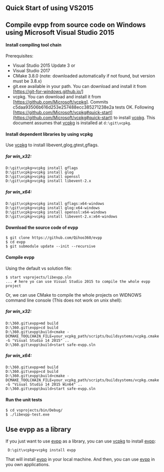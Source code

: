 Quick Start of using VS2015
---
	
## Compile evpp from source code on Windows using Microsoft Visual Studio 2015

#### Install compiling tool chain

Prerequisites:

- Visual Studio 2015 Update 3 or
- Visual Studio 2017
- CMake 3.8.0  (note: downloaded automatically if not found, but version must be 3.8.x)
- git.exe available in your path. You can download and install it from [https://git-for-windows.github.io/]
- vcpkg. You can download and install it from [https://github.com/Microsoft/vcpkg]. Commits c5daa93506b616d253e257488ecc385271238e2a tests OK. Following [https://github.com/Microsoft/vcpkg#quick-start](https://github.com/Microsoft/vcpkg#quick-start) to install [vcpkg]. This document assumes that [vcpkg] is installed at `d:\git\vcpkg`.

#### Install dependent libraries by using vcpkg

Use [vcpkg] to install libevent,glog,gtest,gflags.

##### for win_x32:
	
	D:\git\vcpkg>vcpkg install gflags
	D:\git\vcpkg>vcpkg install glog
	D:\git\vcpkg>vcpkg install openssl
	D:\git\vcpkg>vcpkg install libevent-2.x

##### for win_x64:
	
	D:\git\vcpkg>vcpkg install gflags:x64-windows
	D:\git\vcpkg>vcpkg install glog:x64-windows
	D:\git\vcpkg>vcpkg install openssl:x64-windows
	D:\git\vcpkg>vcpkg install libevent-2.x:x64-windows


#### Download the source code of evpp

	$ git clone https://github.com/Qihoo360/evpp
	$ cd evpp
	$ git submodule update --init --recursive

#### Compile evpp

Using the default vs solution file:

	$ start vsprojects/libevpp.sln
	... # here yo can use Visual Studio 2015 to compile the whole evpp project

Or, we can use CMake to compile the whole projects on WIDNOWS command line console (This does not work on unix shell):

##### for win_x32:
	D:\360.git\evpp>md build
	D:\360.git\evpp>cd build
	D:\360.git\evpp\build>cmake -DCMAKE_TOOLCHAIN_FILE=your_vcpkg_path/scripts/buildsystems/vcpkg.cmake -G "Visual Studio 14 2015" ..
	D:\360.git\evpp\build>start safe-evpp.sln

##### for win_x64:
	D:\360.git\evpp>md build
	D:\360.git\evpp>cd build
	D:\360.git\evpp\build>cmake -DCMAKE_TOOLCHAIN_FILE=your_vcpkg_path/scripts/buildsystems/vcpkg.cmake -G "Visual Studio 14 2015 Win64" ..
	D:\360.git\evpp\build>start safe-evpp.sln

#### Run the unit tests

	$ cd vsprojects/bin/Debug/
	$ ./libevpp-test.exe

## Use evpp as a library

If you just want to use [evpp] as a library, you can use [vcpkg] to install [evpp]:

	 D:\git\vcpkg>vcpkg install evpp

That will install [evpp] in your local machine. And then, you can use [evpp] in you own applications.


[evpp]:https://github.com/Qihoo360/evpp
[https://github.com/Microsoft/vcpkg]:https://github.com/Microsoft/vcpkg
[vcpkg]:https://github.com/Microsoft/vcpkg
[https://git-for-windows.github.io/]:https://git-for-windows.github.io/






